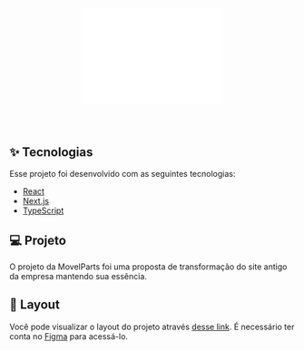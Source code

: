 
<h1 align="center">
  <img src="/public/logo.png" width="250px"/>
</h1>

<br>

<p align="center">
  
</p>

## ✨ Tecnologias

Esse projeto foi desenvolvido com as seguintes tecnologias:

- [React](https://reactjs.org)
- [Next.js](https://nextjs.org/)
- [TypeScript](https://www.typescriptlang.org/)

## 💻 Projeto

O projeto da MovelParts foi uma proposta de transformação do site antigo da empresa mantendo sua essência.

## 🔖 Layout

Você pode visualizar o layout do projeto através [desse link](https://www.figma.com/file/wxiUPqCojX8geVBjEYpenz/Movelparts?node-id=0%3A1). É necessário ter conta no [Figma](http://figma.com/) para acessá-lo.
